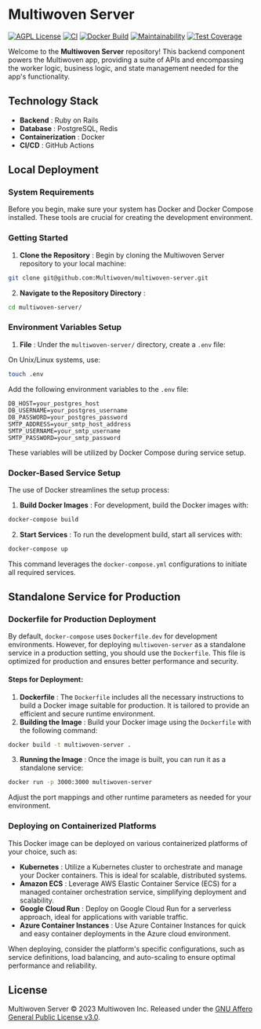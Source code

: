# Multiwoven Server

[![AGPL License](https://img.shields.io/badge/license-AGPL-blue.svg)](https://github.com/Multiwoven/multiwoven-server/blob/main/LICENSE)
[![CI](https://github.com/Multiwoven/multiwoven-server/actions/workflows/ci.yml/badge.svg)](https://github.com/Multiwoven/multiwoven-server/actions/workflows/ci.yml)
[![Docker Build](https://github.com/Multiwoven/multiwoven-server/actions/workflows/docker-build.yml/badge.svg)](https://github.com/Multiwoven/multiwoven-server/actions/workflows/docker-build.yml)
[![Maintainability](https://api.codeclimate.com/v1/badges/5f5a5f94f8c86a1fb02b/maintainability)](https://codeclimate.com/repos/657bb07835753500df74ff6a/maintainability)
[![Test Coverage](https://api.codeclimate.com/v1/badges/5f5a5f94f8c86a1fb02b/test_coverage)](https://codeclimate.com/repos/657bb07835753500df74ff6a/test_coverage)


Welcome to the **Multiwoven Server**  repository! This backend component powers the Multiwoven app, providing a suite of APIs and encompassing the worker logic, business logic, and state management needed for the app's functionality.
## Technology Stack 
- **Backend** : Ruby on Rails 
- **Database** : PostgreSQL, Redis 
- **Containerization** : Docker 
- **CI/CD** : GitHub Actions
## Local Deployment
### System Requirements

Before you begin, make sure your system has Docker and Docker Compose installed. These tools are crucial for creating the development environment.

### Getting Started 

1. **Clone the Repository** :
Begin by cloning the Multiwoven Server repository to your local machine:

```bash
git clone git@github.com:Multiwoven/multiwoven-server.git
``` 
2. **Navigate to the Repository Directory** :

```bash
cd multiwoven-server/
```
### Environment Variables Setup 
1. **File** :
Under the `multiwoven-server/` directory, create a `.env` file:

On Unix/Linux systems, use:

```bash
touch .env
```

Add the following environment variables to the `.env` file:

```env
DB_HOST=your_postgres_host
DB_USERNAME=your_postgres_username
DB_PASSWORD=your_postgres_password
SMTP_ADDRESS=your_smtp_host_address
SMTP_USERNAME=your_smtp_username
SMTP_PASSWORD=your_smtp_password
```

These variables will be utilized by Docker Compose during service setup.
### Docker-Based Service Setup

The use of Docker streamlines the setup process: 
1. **Build Docker Images** :
For development, build the Docker images with:

```bash
docker-compose build
``` 
2. **Start Services** :
To run the development build, start all services with:

```bash
docker-compose up
```

This command leverages the `docker-compose.yml` configurations to initiate all required services.

## Standalone Service for Production

### Dockerfile for Production Deployment

By default, `docker-compose` uses `Dockerfile.dev` for development environments. However, for deploying `multiwoven-server` as a standalone service in a production setting, you should use the `Dockerfile`. This file is optimized for production and ensures better performance and security.

#### Steps for Deployment: 

1. **Dockerfile** :
The `Dockerfile` includes all the necessary instructions to build a Docker image suitable for production. It is tailored to provide an efficient and secure runtime environment. 
2. **Building the Image** :
Build your Docker image using the `Dockerfile` with the following command:

```bash
docker build -t multiwoven-server .
``` 
3. **Running the Image** :
Once the image is built, you can run it as a standalone service:

```bash
docker run -p 3000:3000 multiwoven-server
```

Adjust the port mappings and other runtime parameters as needed for your environment.

### Deploying on Containerized Platforms

This Docker image can be deployed on various containerized platforms of your choice, such as: 
- **Kubernetes** : Utilize a Kubernetes cluster to orchestrate and manage your Docker containers. This is ideal for scalable, distributed systems. 
- **Amazon ECS** : Leverage AWS Elastic Container Service (ECS) for a managed container orchestration service, simplifying deployment and scalability. 
- **Google Cloud Run** : Deploy on Google Cloud Run for a serverless approach, ideal for applications with variable traffic. 
- **Azure Container Instances** : Use Azure Container Instances for quick and easy container deployments in the Azure cloud environment.

When deploying, consider the platform's specific configurations, such as service definitions, load balancing, and auto-scaling to ensure optimal performance and reliability.

## License

Multiwoven Server © 2023 Multiwoven Inc. Released under the [GNU Affero General Public License v3.0](https://github.com/Multiwoven/multiwoven-server/blob/main/LICENSE).